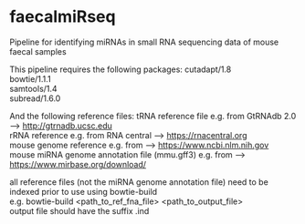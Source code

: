# faecalmiRseq
Pipeline for identifying miRNAs in small RNA sequencing data of mouse faecal samples

This pipeline requires the following packages:
cutadapt/1.8  
bowtie/1.1.1  
samtools/1.4  
subread/1.6.0  

And the following reference files:
tRNA reference file e.g. from GtRNAdb 2.0 --> http://gtrnadb.ucsc.edu  
rRNA reference e.g. from RNA central --> https://rnacentral.org  
mouse genome reference e.g. from --> https://www.ncbi.nlm.nih.gov  
mouse miRNA genome annotation file (mmu.gff3) e.g. from --> https://www.mirbase.org/download/  

all reference files (not the miRNA genome annotation file) need to be indexed prior to use using bowtie-build  
e.g. bowtie-build <path_to_ref_fna_file> <path_to_output_file>  
output file should have the suffix .ind  
